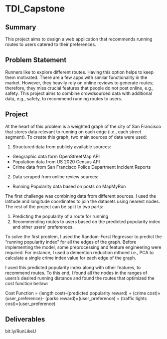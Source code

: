 # TDI_Capstone

## Summary
This project aims to design a web application that recommends running routes to users catered to their preferences. 

## Problem Statement
Runners like to explore different routes. Having this option helps to keep them motivated. There are a few apps with similar functionality in the market. However, they heavily rely on online reviews to generate routes; therefore, they miss crucial features that people do not post online, e.g., safety. This project aims to combine crowdsourced data with additional data, e.g., safety, to recommend running routes to users. 

## Project
At the heart of this problem is a weighted graph of the city of San Francisco that stores data relevant to running on each edge (i.e., each street segment). To create this graph, two main sources of data were used:
 
1. Structured data from publicly available sources:
  + Geographic data form OpenStreetMap API
  + Population data from US 2020 Census API
  + Crime data from San Francisco Police Department Incident Reports

2. Data scraped from online review sources:
  + Running Popularity data based on posts on MapMyRun

The first challenge was combining data from different sources. I used the latitude and longitude coordinates to join the datasets using nearest nodes. The rest of the project can be split to two parts:

1. Predicting the popularity of a route for running
2. Recommending routes to users based on the predicted popularity index and other users' preferences. 

To solve the first problem, I used the Random-Forst Regressor to predict the “running popularity index” for all the edges of the graph. Before implementing the model, some preprocessing and feature engineering were required. For instance, I used a demention reduction mthoed i.e., PCA to calculate a single crime index value for each edge of the graph. 

I used this predicted popularity index along with other features, to recommend routes. To this end, I found all the nodes in the ranges of users’s desired running distance and found the routes that optimized the cost function bellow:

 Cost Function =    (length cost)-(predicted popularity reward) + (crime cost)× (user_preference)- (parks reward)×(user_preference) + (traffic lights cost)×(user_preference) 

## Deliverables
bit.ly/RunLikeU
